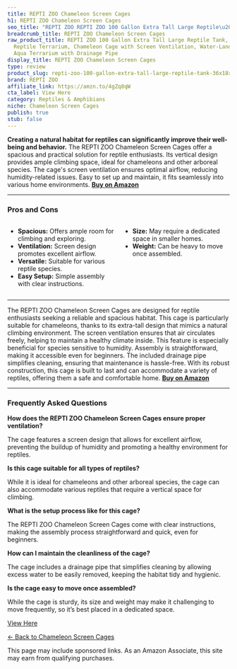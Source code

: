 ```yaml
---
title: REPTI ZOO Chameleon Screen Cages
h1: REPTI ZOO Chameleon Screen Cages
seo_title: "REPTI ZOO REPTI ZOO 100 Gallon Extra Tall Large Reptile\u2026"
breadcrumb_title: REPTI ZOO Chameleon Screen Cages
raw_product_title: REPTI ZOO 100 Gallon Extra Tall Large Reptile Tank, 36x18x36 Vertical
  Reptile Terrarium, Chameleon Cage with Screen Ventilation, Water-Land Turtle Tortoise
  Aqua Terrarium with Drainage Pipe
display_title: REPTI ZOO Chameleon Screen Cages
type: review
product_slug: repti-zoo-100-gallon-extra-tall-large-reptile-tank-36x18x36-vertical-re-0abb5cba
brand: REPTI ZOO
affiliate_link: https://amzn.to/4gZq8qW
cta_label: View Here
category: Reptiles & Amphibians
niche: Chameleon Screen Cages
publish: true
stub: false
---
```


<div id="intro" class="full-width">
  <p><strong>Creating a natural habitat for reptiles can significantly improve their well-being and behavior.</strong> The REPTI ZOO Chameleon Screen Cages offer a spacious and practical solution for reptile enthusiasts. Its vertical design provides ample climbing space, ideal for chameleons and other arboreal species. The cage's screen ventilation ensures optimal airflow, reducing humidity-related issues. Easy to set up and maintain, it fits seamlessly into various home environments. <a href="https://amzn.to/4gZq8qW" rel="nofollow sponsored noopener" target="_blank"><strong>Buy on Amazon</strong></a></p>
</div>

<hr />
<h3 id="pros-cons">Pros and Cons</h3>
<div class="pc-grid" style="display:grid;grid-template-columns:1fr 1fr;gap:16px;">
  <ul>
    <li><strong>Spacious:</strong> Offers ample room for climbing and exploring.</li>
    <li><strong>Ventilation:</strong> Screen design promotes excellent airflow.</li>
    <li><strong>Versatile:</strong> Suitable for various reptile species.</li>
    <li><strong>Easy Setup:</strong> Simple assembly with clear instructions.</li>
  </ul>
  <ul>
    <li><strong>Size:</strong> May require a dedicated space in smaller homes.</li>
    <li><strong>Weight:</strong> Can be heavy to move once assembled.</li>
  </ul>
</div>
<hr />

<div class="full-width">
  <p>The REPTI ZOO Chameleon Screen Cages are designed for reptile enthusiasts seeking a reliable and spacious habitat. This cage is particularly suitable for chameleons, thanks to its extra-tall design that mimics a natural climbing environment. The screen ventilation ensures that air circulates freely, helping to maintain a healthy climate inside. This feature is especially beneficial for species sensitive to humidity. Assembly is straightforward, making it accessible even for beginners. The included drainage pipe simplifies cleaning, ensuring that maintenance is hassle-free. With its robust construction, this cage is built to last and can accommodate a variety of reptiles, offering them a safe and comfortable home. <a href="https://amzn.to/4gZq8qW" rel="nofollow sponsored noopener" target="_blank"><strong>Buy on Amazon</strong></a></p>
</div>

<hr />
<h3 id="faqs">Frequently Asked Questions</h3>

<p><strong>How does the REPTI ZOO Chameleon Screen Cages ensure proper ventilation?</strong></p>
<p>The cage features a screen design that allows for excellent airflow, preventing the buildup of humidity and promoting a healthy environment for reptiles.</p>

<p><strong>Is this cage suitable for all types of reptiles?</strong></p>
<p>While it is ideal for chameleons and other arboreal species, the cage can also accommodate various reptiles that require a vertical space for climbing.</p>

<p><strong>What is the setup process like for this cage?</strong></p>
<p>The REPTI ZOO Chameleon Screen Cages come with clear instructions, making the assembly process straightforward and quick, even for beginners.</p>

<p><strong>How can I maintain the cleanliness of the cage?</strong></p>
<p>The cage includes a drainage pipe that simplifies cleaning by allowing excess water to be easily removed, keeping the habitat tidy and hygienic.</p>

<p><strong>Is the cage easy to move once assembled?</strong></p>
<p>While the cage is sturdy, its size and weight may make it challenging to move frequently, so it’s best placed in a dedicated space.</p>
<p><a class="btn" href="https://amzn.to/4gZq8qW" target="_blank" rel="nofollow sponsored noopener">View Here</a></p>
<p><a href="/roundups/reptiles-amphibians/chameleon-screen-cages/">← Back to Chameleon Screen Cages</a></p>
<aside class="disclosure">This page may include sponsored links. As an Amazon Associate, this site may earn from qualifying purchases.</aside>

